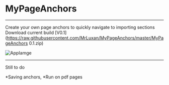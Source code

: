 # MyPageAnchors

---

Create your own page anchors to quickly navigate to importing sections 
Download current build [V0.1](https://raw.githubusercontent.com/MrLuxan/MyPageAnchors/master/MyPageAnchors 0.1.zip)

![AppIamge](https://github.com/MrLuxan/MyPageAnchors/blob/master/docs/demo.gif?raw=true)

---

Still to do

*Saving anchors,
*Run on pdf pages
